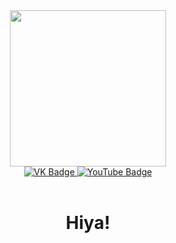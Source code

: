 <div id="header" align="center">
    <img src="https://media0.giphy.com/media/8gL2atfsEJFs1oZDZI/200w.webp?cid=ecf05e47jw3tjt47vz8q2pi2114j7xjd5n06s0b3pw9zcuye&ep=v1_gifs_search&rid=200w.webp&ct=g" width="250">
</div>
<div id="badges" align="center">
    <a href="https://vk.com/popovnekolay">
        <img src="https://img.shields.io/badge/VK-orange?style=for-the-badge&logo=vk&logoColor=brown" alt="VK Badge">
    </a>
    <a href="https://www.youtube.com/channel/UC4jhVq_GZgV8WXMUdgozx3g">
        <img src="https://img.shields.io/badge/YouTube-blue?style=for-the-badge&logo=YouTube&logoColor=green" alt="YouTube Badge">
    </a>
</div>
<div align="center">
    <img src="https://komarev.com/ghpvc/?username=nickppv&style=flat-square&color=green&label=You+Are+Wonderful+Person+№" alt=""/>
</div>
<br>
<h1 align="center">Hiya!</h1>

